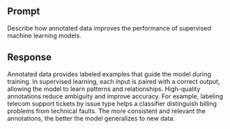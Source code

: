 ## Prompt  
Describe how annotated data improves the performance of supervised machine learning models.

## Response  
Annotated data provides labeled examples that guide the model during training. In supervised learning, each input is paired with a correct output, allowing the model to learn patterns and relationships. High-quality annotations reduce ambiguity and improve accuracy. For example, labeling telecom support tickets by issue type helps a classifier distinguish billing problems from technical faults. The more consistent and relevant the annotations, the better the model generalizes to new data.